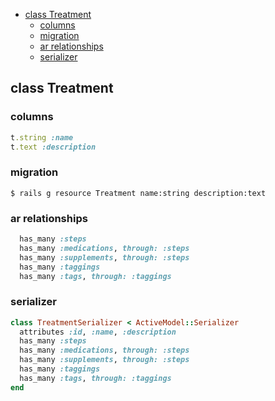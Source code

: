 <!-- START doctoc generated TOC please keep comment here to allow auto update -->
<!-- DON'T EDIT THIS SECTION, INSTEAD RE-RUN doctoc TO UPDATE -->

- [class Treatment](#class-treatment)
  - [columns](#columns)
  - [migration](#migration)
  - [ar relationships](#ar-relationships)
  - [serializer](#serializer)

<!-- END doctoc generated TOC please keep comment here to allow auto update -->

## class Treatment

### columns

```ruby
t.string :name
t.text :description
```

### migration

```
$ rails g resource Treatment name:string description:text
```

### ar relationships

```ruby
  has_many :steps
  has_many :medications, through: :steps
  has_many :supplements, through: :steps
  has_many :taggings
  has_many :tags, through: :taggings
```

### serializer

```ruby
class TreatmentSerializer < ActiveModel::Serializer
  attributes :id, :name, :description
  has_many :steps
  has_many :medications, through: :steps
  has_many :supplements, through: :steps
  has_many :taggings
  has_many :tags, through: :taggings
end
```
